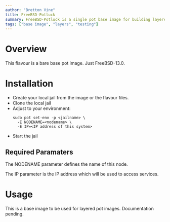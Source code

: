 ```yaml
---
author: "Bretton Vine"
title: FreeBSD-Potluck
summary: FreeBSD-Potluck is a single pot base image for building layered images.
tags: ["base image", "layers", "testing"]
---
```


# Overview

This flavour is a bare base pot image. Just FreeBSD-13.0.

# Installation

* Create your local jail from the image or the flavour files.
* Clone the local jail
* Adjust to your environment:
  ```
  sudo pot set-env -p <jailname> \
    -E NODENAME=<nodename> \
    -E IP=<IP address of this system>
  ```
* Start the jail

## Required Paramaters
The NODENAME parameter defines the name of this node.

The IP parameter is the IP address which will be used to access services.

# Usage

This is a base image to be used for layered pot images. Documentation pending.
